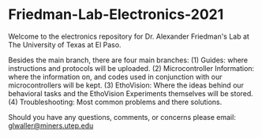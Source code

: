 # Friedman-Lab-Electronics-2021
Welcome to the electronics repository for Dr. Alexander Friedman's Lab at The University of Texas at El Paso.

Besides the main branch, there are four main branches: 
(1) Guides: where instructions and protocols will be uploaded. 
(2) Microcontroller Information: where the information on, and codes used in conjunction with our microcontrollers will be kept.
(3) EthoVision: Where the ideas behind our behavioral tasks and the EthoVision Experiments themselves will be stored.
(4) Troubleshooting: Most common problems and there solutions.

Should you have any questions, comments, or concerns please email: glwaller@miners.utep.edu
